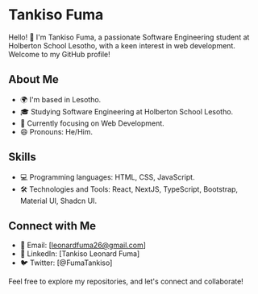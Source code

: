 # Tankiso Fuma

Hello! 👋 I'm Tankiso Fuma, a passionate Software Engineering student at Holberton School Lesotho, with a keen interest in web development. Welcome to my GitHub profile!

## About Me

- 🌍 I'm based in Lesotho.
- 🎓 Studying Software Engineering at Holberton School Lesotho.
- 🌱 Currently focusing on Web Development.
- 😄 Pronouns: He/Him.

## Skills

- 💻 Programming languages: HTML, CSS, JavaScript.
- 🛠️ Technologies and Tools: React, NextJS, TypeScript, Bootstrap, Material UI, Shadcn UI.

## Connect with Me

- 📧 Email: [leonardfuma26@gmail.com]
- 💼 LinkedIn: [Tankiso Leonard Fuma]
- 🐦 Twitter: [@FumaTankiso]

Feel free to explore my repositories, and let's connect and collaborate!

<!---
Fuma1322/Fuma1322 is a ✨ special ✨ repository because its `README.md` (this file) appears on your GitHub profile.
You can click the Preview link to take a look at your changes.
--->
